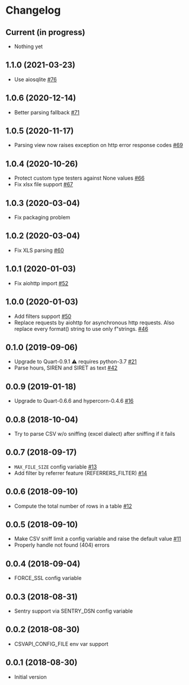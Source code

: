 # Changelog

## Current (in progress)

- Nothing yet

## 1.1.0 (2021-03-23)

- Use aiosqlite [#76](https://github.com/etalab/csvapi/pull/76)

## 1.0.6 (2020-12-14)

- Better parsing fallback [#71](https://github.com/etalab/csvapi/pull/71)

## 1.0.5 (2020-11-17)

- Parsing view now raises exception on http error response codes [#69](https://github.com/etalab/csvapi/pull/69)

## 1.0.4 (2020-10-26)

- Protect custom type testers against None values [#66](https://github.com/etalab/csvapi/pull/66)
- Fix xlsx file support [#67](https://github.com/etalab/csvapi/pull/67)

## 1.0.3 (2020-03-04)

- Fix packaging problem

## 1.0.2 (2020-03-04)

- Fix XLS parsing [#60](https://github.com/etalab/csvapi/pull/60)

## 1.0.1 (2020-01-03)

- Fix aiohttp import [#52](https://github.com/etalab/csvapi/pull/52)

## 1.0.0 (2020-01-03)

- Add filters support [#50](https://github.com/etalab/csvapi/pull/50)
- Replace requests by aiohttp for asynchronous http requests. Also replace every format() string to use only f"strings. [#46](https://github.com/etalab/csvapi/pull/46)

## 0.1.0 (2019-09-06)

- Upgrade to Quart-0.9.1 :warning: requires python-3.7 [#21](https://github.com/opendatateam/csvapi/pull/21)
- Parse hours, SIREN and SIRET as text [#42](https://github.com/opendatateam/csvapi/pull/42)

## 0.0.9 (2019-01-18)

- Upgrade to Quart-0.6.6 and hypercorn-0.4.6 [#16](https://github.com/opendatateam/csvapi/pull/16)

## 0.0.8 (2018-10-04)

- Try to parse CSV w/o sniffing (excel dialect) after sniffing if it fails

## 0.0.7 (2018-09-17)

- `MAX_FILE_SIZE` config variable [#13](https://github.com/opendatateam/csvapi/pull/13)
- Add filter by referrer feature (REFERRERS_FILTER) [#14](https://github.com/opendatateam/csvapi/pull/14)

## 0.0.6 (2018-09-10)

- Compute the total number of rows in a table [#12](https://github.com/opendatateam/csvapi/pull/12)

## 0.0.5 (2018-09-10)

- Make CSV sniff limit a config variable and raise the default value [#11](https://github.com/opendatateam/csvapi/pull/11)
- Properly handle not found (404) errors

## 0.0.4 (2018-09-04)

- FORCE_SSL config variable

## 0.0.3 (2018-08-31)

- Sentry support via SENTRY_DSN config variable

## 0.0.2 (2018-08-30)

- CSVAPI_CONFIG_FILE env var support

## 0.0.1 (2018-08-30)

- Initial version
